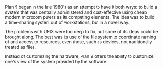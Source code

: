 Plan 9 began in the late 1980's as an attempt to have it both ways: to build a sys­tem that was centrally administered and cost-effective using cheap modern microcom­
puters as its computing elements.
The idea was to build a time-sharing system out of workstations, but in a novel way.

The problems with UNIX were too deep to fix, but some of its ideas could be brought along.
The best was its use of the file system to coordinate naming of and access to resources, even those, such as devices, not traditionally treated as files.

Instead of customizing the hardware, Plan 9 offers the ability to customize one's view of the sys­tem provided by the software.